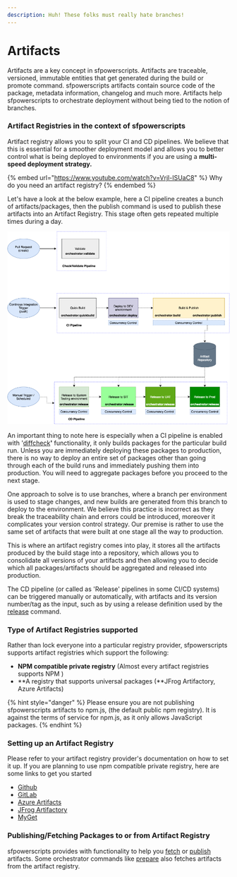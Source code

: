 ```yaml
---
description: Huh! These folks must really hate branches!
---
```


# Artifacts

Artifacts are a key concept in sfpowerscripts. Artifacts are traceable, versioned, immutable entities that get generated during the build or promote command. sfpowerscripts artifacts contain source code of the package, metadata information, changelog and much more. Artifacts help sfpowerscripts to orchestrate deployment without being tied to the notion of branches.

### Artifact Registries in the context of sfpowerscripts

Artifact registry allows you to split your CI and CD pipelines. We believe that this is essential for a smoother deployment model and allows you to better control what is being deployed to environments if you are using a **multi-speed deployment strategy.**

{% embed url="https://www.youtube.com/watch?v=Vrjl-ISUaC8" %}
Why do you need an artifact registry?
{% endembed %}

Let's have a look at the below example, here a CI pipeline creates a bunch of artifacts/packages, then the publish command is used to publish these artifacts into an Artifact Registry. This stage often gets repeated multiple times during a day.

![](<../.gitbook/assets/image (52).png>)

An important thing to note here is especially when a CI pipeline is enabled with '[diffcheck](broken-reference)**'** functionality, it only builds packages for the particular build run. Unless you are immediately deploying these packages to production, there is no way to deploy an entire set of packages other than going through each of the build runs and immediately pushing them into production. You will need to aggregate packages before you proceed to the next stage.

One approach to solve is to use branches, where a branch per environment is used to stage changes, and new builds are generated from this branch to deploy to the environment. We believe this practice is incorrect as they break the traceability chain and errors could be introduced, moreover it complicates your version control strategy. Our premise is rather to use the same set of artifacts that were built at one stage all the way to production.

This is where an artifact registry comes into play, it stores all the artifacts produced by the build stage into a repository, which allows you to consolidate all versions of your artifacts and then allowing you to decide which all packages/artifacts should be aggregated and released into production.

The CD pipeline (or called as 'Release' pipelines in some CI/CD systems) can be triggered manually or automatically, with artifacts and its version number/tag as the input, such as by using a release definition used by the [release](https://github.com/Accenture/sfpowerscripts/tree/ba4858e1388945e7d672d31315886da8b16fb408/faq/release.md) command.

### **Type of Artifact Registries supported**

Rather than lock everyone into a particular registry provider, sfpowerscripts supports artifact registries which support the following:

* **NPM compatible private registry** (Almost every artifact registries supports NPM )
* **A registry that supports universal packages (**JFrog Artifactory, Azure Artifacts)

{% hint style="danger" %}
Please ensure you are not publishing sfpowerscripts artifacts to npm.js, (the default public npm registry). It is against the terms of service for npm.js, as it only allows JavaScript packages.
{% endhint %}

### Setting up an Artifact Registry

Please refer to your artifact registry provider's documentation on how to set it up. If you are planning to use npm compatible private registry, here are some links to get you started

* [Github](https://docs.github.com/en/packages/guides/configuring-npm-for-use-with-github-packages)
* [GitLab](https://docs.gitlab.com/ee/user/packages/npm\_registry/)
* [Azure Artifacts](https://docs.microsoft.com/en-us/azure/devops/artifacts/get-started-npm?view=azure-devops)
* [JFrog Artifactory](https://www.jfrog.com/confluence/display/JFROG/npm+Registry)
* [MyGet](https://docs.myget.org/docs/reference/myget-npm-support)

### Publishing/Fetching Packages to or from Artifact Registry

sfpowerscripts provides with functionality to help you [fetch](broken-reference) or [publish](broken-reference) artifacts. Some orchestrator commands like [prepare](broken-reference) also fetches artifacts from the artifact registry.
